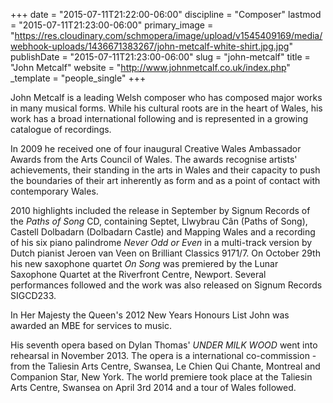 +++
date = "2015-07-11T21:22:00-06:00"
discipline = "Composer"
lastmod = "2015-07-11T21:23:00-06:00"
primary_image = "https://res.cloudinary.com/schmopera/image/upload/v1545409169/media/webhook-uploads/1436671383267/john-metcalf-white-shirt.jpg.jpg"
publishDate = "2015-07-11T21:23:00-06:00"
slug = "john-metcalf"
title = "John Metcalf"
website = "http://www.johnmetcalf.co.uk/index.php"
_template = "people_single"
+++

John Metcalf is a leading Welsh composer who has composed major works in many musical forms. While his cultural roots are in the heart of Wales, his work has a broad international following and is represented in a growing catalogue of recordings.

In 2009 he received one of four inaugural Creative Wales Ambassador Awards from the Arts Council of Wales. The awards recognise artists' achievements, their standing in the arts in Wales and their capacity to push the boundaries of their art inherently as form and as a point of contact with contemporary Wales.

2010 highlights included the release in September by Signum Records of the *Paths of Song* CD, containing Septet, Llwybrau Cân (Paths of Song), Castell Dolbadarn (Dolbadarn Castle) and Mapping Wales and a recording of his six piano palindrome *Never Odd or Even* in a multi-track version by Dutch pianist Jeroen van Veen on Brilliant Classics 9171/7. On October 29th his new saxophone quartet *On Song* was premiered by the Lunar Saxophone Quartet at the Riverfront Centre, Newport. Several performances followed and the work was also released on Signum Records SIGCD233.

In Her Majesty the Queen's 2012 New Years Honours List John was awarded an MBE for services to music.

His seventh opera based on Dylan Thomas' *UNDER MILK WOOD* went into rehearsal in November 2013. The opera is a international co-commission - from the Taliesin Arts Centre, Swansea, Le Chien Qui Chante, Montreal and Companion Star, New York. The world premiere took place at the Taliesin Arts Centre, Swansea on April 3rd 2014 and a tour of Wales followed.

